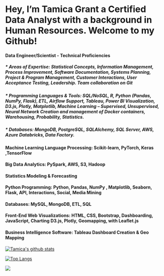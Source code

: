 
#  Hey, I’m Tamica Grant a Certified Data Analyst with a background in Human Resources. Welcome to my Github!
####  Data Engineer/Scientist - Technical Proficiencies
#####   *  Areas of Expertise:	Statistical Concepts, Information Management, Process Improvement, Software Documentation, Systems Planning,                                     Project & Program Management, Customer Interactions, User Acceptance Testing, Leadership. Team collaboration on Git
   
   #####   *  Programming Languages & Tools:  SQL/NoSQL, R, Python (Pandas, NumPy, Flask), ETL, Airflow Support, Tableau, Power BI Visualization, D3.js, Plotly, Matplotlib, Machine Learning – Supervised, Unsupervised, Neural Network Creation and management of Docker containers, Warehousing, Probability, Statistics. 
   
   ##### *    Databases:	MongoDB, PostgreSQL, SQLAlchemy, SQL Server, AWS, Azure Databricks, Data Factory.

####   Machine Learning Language Processing: Scikit-learn, PyTorch, Keras ,TensorFlow

####   Big Data Analytics:  PySpark, AWS, S3, Hadoop

####   Statistics Modeling & Forecasting

####   Python Programming: Python, Pandas, NumPy , Matplotlib, Seaborn, Flask, API, Interactions, Social, Media Mining

####   Databases: MySQL, MongoDB, ETL, SQL

####   Front-End Web Visualizations: HTML, CSS, Bootstrap, Dashboarding, JavaScript, Charting D3.js, Plotly, Geomapping, with Leaflet.js

####   Business Intelligence Software: Tableau Dashboard Creation & Geo Mapping


<!--
**mznaturl1/mznaturl1** is a ✨ _special_ ✨ repository because its `README.md` (this file) appears on your GitHub profile.

Here are some ideas to get you started:

- 🔭 I’m currently working on ...
-🌱 I’m currently learning ...Data Analytics and Visualization Michigan State University
-👯 Would love to collaborate on future projects such as front-end/back-end developers, data analytics/visualization, and system architects.
- 🤔 I’m looking for help with ...
- 💬 Ask me about ...
-📫 How to reach me: ...grant.tamicar@gmail.com
-😄 Pronouns: ...she/her
- ⚡ Fun fact: ...
-->

[![Tamica's github stats](https://github-readme-stats.vercel.app/api?username=mznaturl1&count_private=true&show_icons=true&theme=radical&hide_rank=false)](https://github.com/mznaturl1/github-readme-stats)

[![Top Langs](https://github-readme-stats.vercel.app/api/top-langs/?username=mznaturl1)](https://github.com/mznaturl1/github-readme-stats)

![](https://komarev.com/ghpvc/?username=mznaturl1&color=green)

